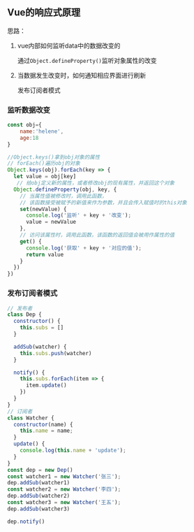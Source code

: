 ## Vue的响应式原理

思路：

1. vue内部如何监听data中的数据改变的

   通过`Object.defineProperty()`监听对象属性的改变

2. 当数据发生改变时，如何通知相应界面进行刷新

   发布订阅者模式

### 监听数据改变

```javascript
const obj={
    name:'helene',
    age:18
}

//Object.keys()拿到obj对象的属性
// forEach()遍历obj的对象
Object.keys(obj).forEach(key => {
  let value = obj[key]
   // 给obj定义新的属性，或者修改obj的现有属性，并返回这个对象
  Object.defineProperty(obj, key, {
    // 当属性值被修改时，调用此函数，
    // 该函数接受被赋予的新值来作为参数，并且会传入赋值时的this对象
    set(newValue) {
      console.log('监听' + key + '改变');
      value = newValue
    },
    // 访问该属性时，调用此函数，该函数的返回值会被用作属性的值
    get() {
      console.log('获取' + key + '对应的值');
      return value
    }
  })
})
```

### 发布订阅者模式

```javascript
// 发布者
class Dep {
  constructor() {
    this.subs = []
  }

  addSub(watcher) {
    this.subs.push(watcher)
  }

  notify() {
    this.subs.forEach(item => {
      item.update()
    })
  }
}
// 订阅者
class Watcher {
  constructor(name) {
    this.name = name;
  }
  update() {
    console.log(this.name + 'update');
  }
}
const dep = new Dep()
const watcher1 = new Watcher('张三');
dep.addSub(watcher1)
const watcher2 = new Watcher('李四');
dep.addSub(watcher2)
const watcher3 = new Watcher('王五');
dep.addSub(watcher3)

dep.notify()
```

